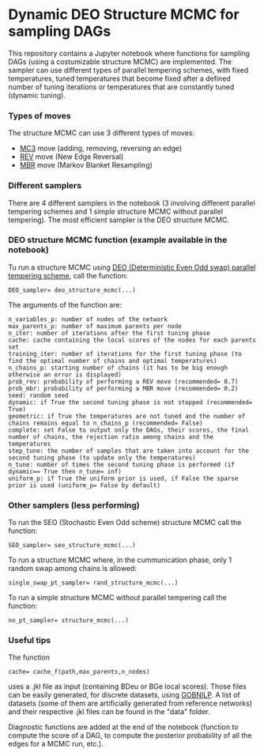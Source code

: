 # Dynamic DEO Structure MCMC for sampling DAGs
 This repository contains a Jupyter notebook where functions for sampling DAGs (using a costumizable structure MCMC) are implemented. The sampler can use different types of parallel tempering schemes, with fixed temperatures, tuned temperatures that become fixed after a defined number of tuning iterations or temperatures that are constantly tuned (dynamic tuning).

 ### Types of moves
The structure MCMC can use 3 different types of moves:
* [MC3](https://link.springer.com/article/10.1023/A:1020202028934) move (adding, removing, reversing an edge)
* [REV](https://link.springer.com/article/10.1007/s10994-008-5057-7) move (New Edge Reversal)
* [MBR](https://www.researchgate.net/publication/309072789_Improving_structure_MCMC_for_Bayesian_networks_through_Markov_Blanket_resampling) move (Markov Blanket Resampling)

### Different samplers
There are 4 different samplers in the notebook (3 involving different parallel tempering schemes and 1 simple structure MCMC without parallel tempering). The most efficient sampler is the DEO structure MCMC.  

### DEO structure MCMC function (example available in the notebook)
Tu run a structure MCMC using [DEO (Deterministic Even Odd swap) parallel tempering scheme](https://arxiv.org/abs/1905.02939), call the function:
```
DEO_sampler= deo_structure_mcmc(...) 
```
The arguments of the function are:

```
n_variables_p: number of nodes of the network
max_parents_p: number of maximum parents per node
n_iter: number of iterations after the first tuning phase
cache: cache containing the local scores of the nodes for each parents set
training_iter: number of iterations for the first tuning phase (to find the optimal number of chains and optimal temperatures)
n_chains_p: starting number of chains (it has to be big enough otherwise an error is displayed)
prob_rev: probability of performing a REV move (recommended= 0.7)
prob_mbr: probability of performing a MBR move (recommended= 0.2)
seed: random seed
dynamic: if True the second tuning phase is not stopped (recommended= True)
geometric: if True the temperatures are not tuned and the number of chains remains equal to n_chains_p (recommended= False)
complete: set False to output only the DAGs, their scores, the final number of chains, the rejection ratio among chains and the temperatures
step_tune: the number of samples that are taken into account for the second tuning phase (to update only the temperatures)
n_tune: number of times the second tuning phase is performed (if dynamic== True then n_tune= inf)
uniform_p: if True the uniform prior is used, if False the sparse prior is used (uniform_p= False by default)
```

### Other samplers (less performing)
To run the SEO (Stochastic Even Odd scheme) structure MCMC call the function:
```
SEO_sampler= seo_structure_mcmc(...) 
```

To run a structure MCMC where, in the cummunication phase, only 1 random swap among chains is allowed:
```
single_swap_pt_sampler= rand_structure_mcmc(...) 
```

To run a simple structure MCMC without parallel tempering call the function:
```
no_pt_sampler= structure_mcmc(...) 
```

### Useful tips
The function
```
cache= cache_f(path,max_parents,n_nodes) 
```
uses a .jkl file as input (containing BDeu or BGe local scores). Those files can be easily generated, for discrete datasets, using [GOBNILP](https://jcussens.github.io/#Software). A list of datasets (some of them are artificially generated from reference networks) and their respective .jkl files can be found in the "data" folder.

Diagnostic functions are added at the end of the notebook (function to compute the score of a DAG, to compute the posterior probability of all the edges for a MCMC run, etc.). 
